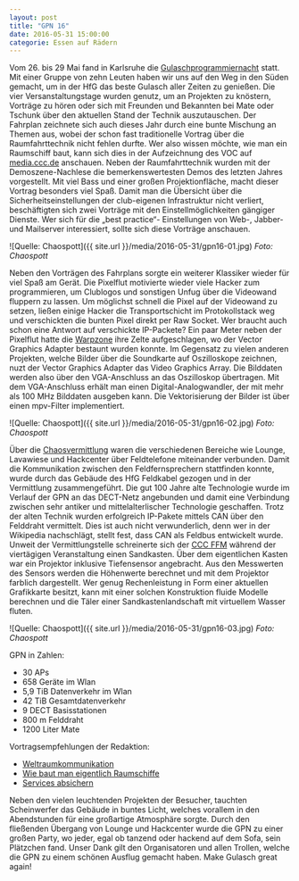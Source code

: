 ```yaml
---
layout: post
title: "GPN 16"
date: 2016-05-31 15:00:00
categorie: Essen auf Rädern
---
```

Vom 26. bis 29 Mai fand in Karlsruhe die [Gulaschprogrammiernacht](https://entropia.de/GPN16) statt. Mit einer Gruppe von zehn Leuten haben wir uns auf den Weg in den Süden gemacht, um in der HfG das beste Gulasch aller Zeiten zu genießen. Die vier Versanstaltungstage wurden genutz, um an Projekten zu knöstern, Vorträge zu hören oder sich mit Freunden und Bekannten bei Mate oder Tschunk über den aktuellen Stand der Technik auszutauschen. Der Fahrplan zeichnete sich auch dieses Jahr durch eine bunte Mischung an Themen aus, wobei der schon fast traditionelle Vortrag über die Raumfahrttechnik nicht fehlen durfte. Wer also wissen möchte, wie man ein Raumschiff baut, kann sich dies in der Aufzeichnung des VOC auf [media.ccc.de](https://media.ccc.de/) anschauen. Neben der Raumfahrttechnik wurden mit der Demoszene-Nachlese die bemerkenswertesten Demos des letzten Jahres vorgestellt. Mit viel Bass und einer großen Projektionfläche, macht dieser Vortrag besonders viel Spaß. Damit man die Übersicht über die Sicherheitseinstellungen der club-eigenen Infrastruktur nicht verliert, beschäftigten sich zwei Vorträge mit den Einstellmöglichkeiten gängiger Dienste. Wer sich für die „best practice“- Einstellungen von Web-, Jabber- und Mailserver interessiert, sollte sich diese Vorträge anschauen.

![Quelle: Chaospott]({{ site.url }}/media/2016-05-31/gpn16-01.jpg)
*Foto: Chaospott*

Neben den Vorträgen des Fahrplans sorgte ein weiterer Klassiker wieder für viel Spaß am Gerät. Die Pixelflut motivierte wieder viele Hacker zum programmieren, um Clublogos und sonstigen Unfug über die Videowand fluppern zu lassen. Um möglichst schnell die Pixel auf der Videowand zu setzen, ließen einige Hacker die Transportschicht im Protokollstack weg und verschickten die bunten Pixel direkt per Raw Socket. Wer braucht auch schon eine Antwort auf verschickte IP-Packete? Ein paar Meter neben der Pixelflut hatte die [Warpzone](https://www.warpzone.ms/) ihre Zelte aufgeschlagen, wo der Vector Graphics Adapter bestaunt wurden konnte. Im Gegensatz zu vielen anderen Projekten, welche Bilder über die Soundkarte auf Oszilloskope zeichnen, nuzt der Vector Graphics Adapter das Video Graphics Array. Die Bilddaten werden also über den VGA-Anschluss an das Oszilloskop übertragen. Mit dem VGA-Anschluss erhält man einen Digital-Analogwandler, der mit mehr als 100 MHz Bilddaten ausgeben kann. Die Vektorisierung der Bilder ist über einen mpv-Filter implementiert.

![Quelle: Chaospott]({{ site.url }}/media/2016-05-31/gpn16-02.jpg)
*Foto: Chaospott*

Über die [Chaosvermittlung](https://www.chaosvermittlung.de/) waren die verschiedenen Bereiche wie Lounge, Lavawiese und Hackcenter über Feldtelefone miteinander verbunden.  Damit  die Kommunikation zwischen den Feldfernsprechern stattfinden konnte, wurde durch das Gebäude des HfG Feldkabel gezogen und in der Vermittlung zusammengeführt. Die gut 100 Jahre alte Technologie wurde im Verlauf der GPN an das DECT-Netz angebunden und damit eine Verbindung zwischen sehr antiker und mittelalterlischer Technologie geschaffen. Trotz der alten Technik wurden erfolgreich IP-Pakete mittels CAN über den Felddraht vermittelt. Dies ist auch nicht verwunderlich, denn wer in der Wikipedia nachschlägt, stellt fest, dass CAN als Feldbus entwickelt wurde. Unweit der Vermittlungstelle schreinerte sich  der [CCC FFM](https://ccc-ffm.de/) während der viertägigen Veranstaltung einen Sandkasten. Über dem eigentlichen Kasten war ein Projektor inklusive Tiefensensor angebracht. Aus den Messwerten des Sensors werden die Höhenwerte berechnet und mit dem Projektor farblich dargestellt. Wer genug Rechenleistung in Form einer aktuellen Grafikkarte besitzt, kann mit einer solchen Konstruktion fluide Modelle berechnen und die Täler einer Sandkastenlandschaft mit virtuellem Wasser fluten.

![Quelle: Chaospott]({{ site.url }}/media/2016-05-31/gpn16-03.jpg)
*Foto: Chaospott*

GPN in Zahlen:

* 30 APs
* 658 Geräte im Wlan
* 5,9 TiB Datenverkehr im Wlan
* 42 TiB Gesamtdatenverkehr
* 9 DECT Basisstationen
* 800 m Felddraht
* 1200 Liter Mate

Vortragsempfehlungen der Redaktion:

* [Weltraumkommunikation](https://media.ccc.de/v/gpn16-7577-weltraumkommunikation)
* [Wie baut man eigentlich Raumschiffe](https://media.ccc.de/v/gpn16-7623-wie_baut_man_eigentlich_raumschiffe)
* [Services absichern](https://media.ccc.de/v/gpn16-7632-services_absichern)

Neben den vielen leuchtenden Projekten der Besucher, tauchten Scheinwerfer das Gebäude in buntes Licht, welches vorallem in den Abendstunden für eine großartige Atmosphäre sorgte. Durch den fließenden Übergang von Lounge und Hackcenter wurde die GPN zu einer großen Party, wo jeder, egal ob tanzend oder hackend auf dem Sofa, sein Plätzchen fand. Unser Dank gilt den Organisatoren und allen Trollen, welche die GPN zu einem schönen Ausflug gemacht haben. Make Gulasch great again!
